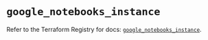 # `google_notebooks_instance`

Refer to the Terraform Registry for docs: [`google_notebooks_instance`](https://registry.terraform.io/providers/hashicorp/google-beta/6.11.1/docs/resources/google_notebooks_instance).
